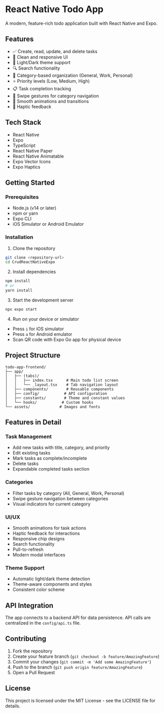 # React Native Todo App

A modern, feature-rich todo application built with React Native and Expo.

## Features

- ✅ Create, read, update, and delete tasks
- 📱 Clean and responsive UI
- 🎨 Light/Dark theme support
- 🔍 Search functionality
- 📂 Category-based organization (General, Work, Personal)
- ⭐ Priority levels (Low, Medium, High)
- 📋 Task completion tracking
- 🔄 Swipe gestures for category navigation
- 💫 Smooth animations and transitions
- 📱 Haptic feedback

## Tech Stack

- React Native
- Expo
- TypeScript
- React Native Paper
- React Native Animatable
- Expo Vector Icons
- Expo Haptics

## Getting Started

### Prerequisites

- Node.js (v14 or later)
- npm or yarn
- Expo CLI
- iOS Simulator or Android Emulator

### Installation

1. Clone the repository

```bash
git clone <repository-url>
cd CrudReactNativeExpo
```

2. Install dependencies

```bash
npm install
# or
yarn install
```

3. Start the development server

```bash
npx expo start
```

4. Run on your device or simulator

- Press `i` for iOS simulator
- Press `a` for Android emulator
- Scan QR code with Expo Go app for physical device

## Project Structure

```
todo-app-frontend/
├── app/
│   ├── (tabs)/
│   │   ├── index.tsx      # Main todo list screen
│   │   └── _layout.tsx    # Tab navigation layout
│   ├── components/        # Reusable components
│   ├── config/           # API configuration
│   ├── constants/        # Theme and constant values
│   └── hooks/           # Custom hooks
└── assets/             # Images and fonts
```

## Features in Detail

### Task Management

- Add new tasks with title, category, and priority
- Edit existing tasks
- Mark tasks as complete/incomplete
- Delete tasks
- Expandable completed tasks section

### Categories

- Filter tasks by category (All, General, Work, Personal)
- Swipe gesture navigation between categories
- Visual indicators for current category

### UI/UX

- Smooth animations for task actions
- Haptic feedback for interactions
- Responsive chip designs
- Search functionality
- Pull-to-refresh
- Modern modal interfaces

### Theme Support

- Automatic light/dark theme detection
- Theme-aware components and styles
- Consistent color scheme

## API Integration

The app connects to a backend API for data persistence. API calls are centralized in the `config/api.ts` file.

## Contributing

1. Fork the repository
2. Create your feature branch (`git checkout -b feature/AmazingFeature`)
3. Commit your changes (`git commit -m 'Add some AmazingFeature'`)
4. Push to the branch (`git push origin feature/AmazingFeature`)
5. Open a Pull Request

## License

This project is licensed under the MIT License - see the LICENSE file for details.

